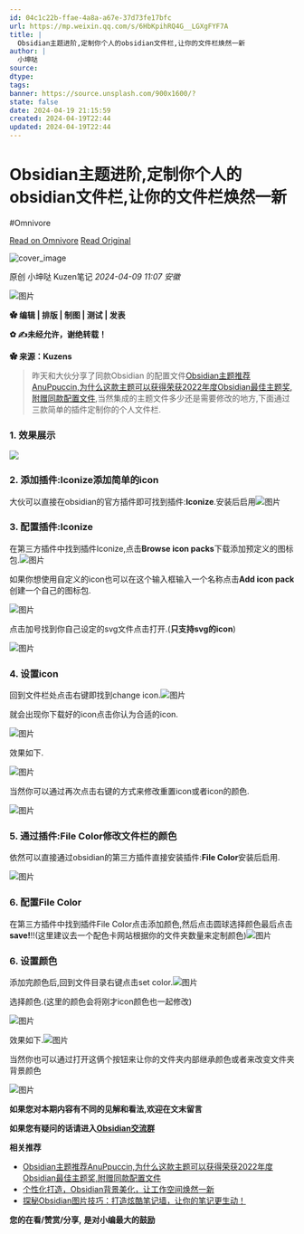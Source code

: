 ```yaml
---
id: 04c1c22b-ffae-4a8a-a67e-37d73fe17bfc
url: https://mp.weixin.qq.com/s/6HbKpihRQ4G__LGXgFYF7A
title: |
  Obsidian主题进阶,定制你个人的obsidian文件栏,让你的文件栏焕然一新
author: |
  小坤哒
source: 
dtype: 
tags: 
banner: https://source.unsplash.com/900x1600/?
state: false
date: 2024-04-19 21:15:59
created: 2024-04-19T22:44
updated: 2024-04-19T22:44
---
```



# Obsidian主题进阶,定制你个人的obsidian文件栏,让你的文件栏焕然一新
#Omnivore

[Read on Omnivore](https://omnivore.app/me/https-mp-weixin-qq-com-s-6-hb-kpih-rq-4-g-lg-xg-fyf-7-a-18ef67fc042)
[Read Original](https://mp.weixin.qq.com/s/6HbKpihRQ4G__LGXgFYF7A)

![cover_image](https://proxy-prod.omnivore-image-cache.app/0x0,sg8n22iSBOzGRIIUwBvPSnkgrtTPhL8a2lp3o04Vdoa4/https://mmbiz.qpic.cn/mmbiz_jpg/iaZZS5ScMsTHSduCEBFtveE19Dc4uwpnNHMm2RE8BPjOSBUSdzVBNev7JzXQskfuIyGiaEl6vfUdiaicDdmeYsHlAQ/0?wx_fmt=jpeg) 

原创 小坤哒  Kuzen笔记 _2024-04-09 11:07_ _安徽_ 

![图片](https://proxy-prod.omnivore-image-cache.app/0x0,sWPtCJjDwK9YGUzX0qtvfla1pcEeErKZbChGxZKs0NB4/https://mmbiz.qpic.cn/mmbiz_gif/iaZZS5ScMsTF502MW8ekGJp2P2ete17ccbt1NmPMzRANicTb11RSWryA2T1p8J4KWFtKmiaic6tWqvMtSOVFletFmg/640?wx_fmt=gif&from=appmsg)

**✿ 编辑 | 排版 | 制图 | 测试 | 发表**

**✿ ✍未经允许，谢绝转载！**

**✿ 来源：Kuzens**

> 昨天和大伙分享了同款Obsidian 的配置文件[Obsidian主题推荐AnuPpuccin,为什么这款主题可以获得荣获2022年度Obsidian最佳主题奖,附赠同款配置文件](http://mp.weixin.qq.com/s?%5F%5Fbiz=MzAxMTI5ODkwNA==&mid=2247500977&idx=1&sn=3aa55615c88682ba6518650eb712a8ae&chksm=9b41b586ac363c904fefc983d251749a05dba00165db28bccc879b8138f513b31f50dc86c1a3&scene=21#wechat%5Fredirect),当然集成的主题文件多少还是需要修改的地方,下面通过三款简单的插件定制你的个人文件栏.  

### 1\. 效果展示

![](https://proxy-prod.omnivore-image-cache.app/0x0,s-XeTkumaiYBjF7hh_Xa4P0R2-Zu1NYDJYumDWfE6g64/https://mmbiz.qpic.cn/mmbiz_png/iaZZS5ScMsTF502MW8ekGJp2P2ete17ccDDMks5neOGib9Kuw0h9ouBKCmAR69vW48Y9w9pyjQuUxgCeLn56PDhw/640?wx_fmt=png&tp=webp&wxfrom=15&wx_lazy=1)

### 2\. 添加插件:Iconize添加简单的icon

大伙可以直接在obsidian的官方插件即可找到插件:**Iconize**.安装后启用![图片](https://proxy-prod.omnivore-image-cache.app/0x0,sBYRRMXPZAbVK9uMkSVND-cBlY5PtvSfB0eWn4GN2bag/https://mmbiz.qpic.cn/mmbiz_png/iaZZS5ScMsTFMZEvUGoP2ZGBjichzHdwGa3JQo50SrQR14cpy8jZeWONtLMr0VxynbGMbFpuiaAMpj7iahSyLDSTlQ/640?wx_fmt=other&from=appmsg&tp=webp&wxfrom=5&wx_lazy=1&wx_co=1)

### 3\. 配置插件:Iconize

在第三方插件中找到插件Iconize,点击**Browse icon packs**下载添加预定义的图标包.![图片](https://proxy-prod.omnivore-image-cache.app/0x0,s0nwOsKTKRGURO0Wb7N0yyJwr21_eebalv-qErRc7jGU/https://mmbiz.qpic.cn/mmbiz_png/iaZZS5ScMsTFMZEvUGoP2ZGBjichzHdwGaN9xHpyRbib2924CylK84EUnXiaDk5fHNKSialVML7j0qPVu88PsjGy5kQ/640?wx_fmt=other&from=appmsg&tp=webp&wxfrom=5&wx_lazy=1&wx_co=1)

如果你想使用自定义的icon也可以在这个输入框输入一个名称点击**Add icon pack**创建一个自己的图标包.

![图片](https://proxy-prod.omnivore-image-cache.app/0x0,scQj1mcTNLcQTq9dzcGDF1miDkblVpxdBNFCNhaeXdsM/https://mmbiz.qpic.cn/mmbiz_png/iaZZS5ScMsTFMZEvUGoP2ZGBjichzHdwGazbcXTO5qkLoX8lz4FpKEQ35O7TW1m7LFVwZwQIyJMBov9CbkVzLbeg/640?wx_fmt=other&from=appmsg&tp=webp&wxfrom=5&wx_lazy=1&wx_co=1)

点击加号找到你自己设定的svg文件点击打开.(**只支持svg的icon**)

![图片](https://proxy-prod.omnivore-image-cache.app/0x0,syBqPEdwaNk2ahNIWPBFKkihSm08smDYzxvdMeSOnAEc/https://mmbiz.qpic.cn/mmbiz_png/iaZZS5ScMsTFMZEvUGoP2ZGBjichzHdwGansvJ2LBG8ViaRWFTZYXOj0SoKzpe7u9xqBdyhPhDMt8hJ6ght6Ppk7A/640?wx_fmt=other&from=appmsg&tp=webp&wxfrom=5&wx_lazy=1&wx_co=1)

### 4\. 设置icon

回到文件栏处点击右键即找到change icon.![图片](https://proxy-prod.omnivore-image-cache.app/0x0,sr-e7xZizVENb9gCveGuGYGYPJUUOyNUfv59kxUchmko/https://mmbiz.qpic.cn/mmbiz_png/iaZZS5ScMsTFMZEvUGoP2ZGBjichzHdwGaAu7MnOKo2EXk5R6IucgyCiauyQKc4Skia2N01bcM9Z3lqCsfSaVrocbQ/640?wx_fmt=other&from=appmsg&tp=webp&wxfrom=5&wx_lazy=1&wx_co=1)

就会出现你下载好的icon点击你认为合适的icon.

![图片](https://proxy-prod.omnivore-image-cache.app/0x0,sXfEV9kTGcfWMqduoYJG7wLk4ohVvfDpt9MzzIQDI8ZM/https://mmbiz.qpic.cn/mmbiz_png/iaZZS5ScMsTFMZEvUGoP2ZGBjichzHdwGaS82zGtw4h7kroWNibXVZXeOpv9ic3cJABa6EpfKqasGuUajhDjXyB82g/640?wx_fmt=other&from=appmsg&tp=webp&wxfrom=5&wx_lazy=1&wx_co=1)

效果如下.  

![图片](https://proxy-prod.omnivore-image-cache.app/0x0,sTH2DieZDkZ7kxVjmUROEgit3o8p-udE01Os1PeLb5y0/https://mmbiz.qpic.cn/mmbiz_png/iaZZS5ScMsTFMZEvUGoP2ZGBjichzHdwGawTbHZyHMfbLcib9G1zmKrraTuCNvGX1NhChHXiaL51GXuicXq7tXztYMQ/640?wx_fmt=other&from=appmsg&tp=webp&wxfrom=5&wx_lazy=1&wx_co=1)

当然你可以通过再次点击右键的方式来修改重置icon或者icon的颜色.

![图片](https://proxy-prod.omnivore-image-cache.app/0x0,skeEI7JxjBaA6EIfAnyC4ZTzqiW-z5qHK8bUQTuTsL_0/https://mmbiz.qpic.cn/mmbiz_png/iaZZS5ScMsTFMZEvUGoP2ZGBjichzHdwGaLgIcyMp21fPK9nkpMwnNgL89qMAzPEOs3ibcHhzHfwFssf8DonYibLbQ/640?wx_fmt=other&from=appmsg&tp=webp&wxfrom=5&wx_lazy=1&wx_co=1)

### 5\. 通过插件:File Color修改文件栏的颜色

依然可以直接通过obsidian的第三方插件直接安装插件:**File Color**安装后启用.

![图片](https://proxy-prod.omnivore-image-cache.app/0x0,sosf2xkmIvJk6jNQ9OWrw1cuQvABcb5rFlP3KSBptXdU/https://mmbiz.qpic.cn/mmbiz_png/iaZZS5ScMsTFMZEvUGoP2ZGBjichzHdwGaUHBc7A9uBQR9ibPRV3rlFRPmK2YS3AqyU4iaibJ8lRDBOLmadZzJC748w/640?wx_fmt=other&from=appmsg&tp=webp&wxfrom=5&wx_lazy=1&wx_co=1)

### 6\. 配置File Color

在第三方插件中找到插件File Color点击添加颜色,然后点击圆球选择颜色最后点击**save!**!!(这里建议去一个配色卡网站根据你的文件夹数量来定制颜色)![图片](https://proxy-prod.omnivore-image-cache.app/0x0,s4H7FVFH5OWMZJY2QwQPEXqyiVg2rW41PlXjZci-jl0s/https://mmbiz.qpic.cn/mmbiz_png/iaZZS5ScMsTFMZEvUGoP2ZGBjichzHdwGa4C1hHbdWib3llAmE1jIndKfO7VnwQOpbAFPYiaHrYyhqptGYNJlZNw8w/640?wx_fmt=other&from=appmsg&tp=webp&wxfrom=5&wx_lazy=1&wx_co=1)

### 6\. 设置颜色

添加完颜色后,回到文件目录右键点击set color.![图片](https://proxy-prod.omnivore-image-cache.app/0x0,sgXAa33Hy5aeCztbcZrklduMlvPUIK_PZINcaZcee1zw/https://mmbiz.qpic.cn/mmbiz_png/iaZZS5ScMsTFMZEvUGoP2ZGBjichzHdwGaVxGgrWia9gMa5UcDIsPp8SLibia7FBhEicVMSw8p604SicvibzVickFwaxhEw/640?wx_fmt=other&from=appmsg&tp=webp&wxfrom=5&wx_lazy=1&wx_co=1)

选择颜色.(这里的颜色会将刚才icon颜色也一起修改)  

![图片](https://proxy-prod.omnivore-image-cache.app/0x0,s4frnEI2B72NfSaZEOZg2uvf9Pry6rgsBVXxieY2qEP8/https://mmbiz.qpic.cn/mmbiz_png/iaZZS5ScMsTFMZEvUGoP2ZGBjichzHdwGahQ9xJRFXr1DnABCQ84VqDAmVVicTMlRx1XNwBDAPXbc0I51uFHfTHkw/640?wx_fmt=other&from=appmsg&tp=webp&wxfrom=5&wx_lazy=1&wx_co=1)

效果如下.![图片](https://proxy-prod.omnivore-image-cache.app/0x0,s3se3sJ0QK5HgpVIuC0V5CHqp0GA7qd1ynQaceiAOFEc/https://mmbiz.qpic.cn/mmbiz_png/iaZZS5ScMsTFMZEvUGoP2ZGBjichzHdwGaeOt2kMmpZRESTibniaYNvf0kpuomkyib5jkaTWia35fa8me3qF1EPUs8Mg/640?wx_fmt=other&from=appmsg&tp=webp&wxfrom=5&wx_lazy=1&wx_co=1)

当然你也可以通过打开这俩个按钮来让你的文件夹内部继承颜色或者来改变文件夹背景颜色

![图片](https://proxy-prod.omnivore-image-cache.app/0x0,sn5DVTFIh_lH78dKaVZO6btf4OAt7SX8ncpgw1b995_8/https://mmbiz.qpic.cn/mmbiz_png/iaZZS5ScMsTFMZEvUGoP2ZGBjichzHdwGaE3mZwFjC9oibmFKhqOzXkZu2ZEZicXPVhlVOlPLKZLAG51d9Y0DDx3uw/640?wx_fmt=other&from=appmsg&tp=webp&wxfrom=5&wx_lazy=1&wx_co=1)

**如果您对本期内容有不同的见解和看法,欢迎在文末留言**

**如果您有疑问的话请进入**[**Obsidian交流群**](http://mp.weixin.qq.com/s?%5F%5Fbiz=MzAxMTI5ODkwNA==&mid=2247500780&idx=2&sn=b655c99678d617cd60616ff75912aac6&chksm=9b41b2dbac363bcdffcd34119212f29100319883f22cf3b140f16bb6e845f6b3d7470b8eab16&scene=21#wechat%5Fredirect)  

**相关推荐**

* [Obsidian主题推荐AnuPpuccin,为什么这款主题可以获得荣获2022年度Obsidian最佳主题奖,附赠同款配置文件](http://mp.weixin.qq.com/s?%5F%5Fbiz=MzAxMTI5ODkwNA==&mid=2247500977&idx=1&sn=3aa55615c88682ba6518650eb712a8ae&chksm=9b41b586ac363c904fefc983d251749a05dba00165db28bccc879b8138f513b31f50dc86c1a3&scene=21#wechat%5Fredirect)
* [个性化打造，Obsidian背景美化，让工作空间焕然一新](http://mp.weixin.qq.com/s?%5F%5Fbiz=MzAxMTI5ODkwNA==&mid=2247500939&idx=1&sn=13c4d92396b9652642ce871e29a269f8&chksm=9b41b5bcac363caa5e410739626179e0651d0b28611cf8386a13a75d49d6ebdf9564e9299619&scene=21#wechat%5Fredirect)
* [探秘Obsidian图片技巧：打造炫酷笔记墙，让你的笔记更生动！](http://mp.weixin.qq.com/s?%5F%5Fbiz=MzAxMTI5ODkwNA==&mid=2247500842&idx=1&sn=0ab0520fed9767d8d4aabb868fa71534&chksm=9b41b51dac363c0bc34a1bac68cacd82674ea57804069c3e31fadd298219e702cfe22ee4ba7a&scene=21#wechat%5Fredirect)

**您的在看/赞赏/分享,** **是对小编最大的鼓励**



